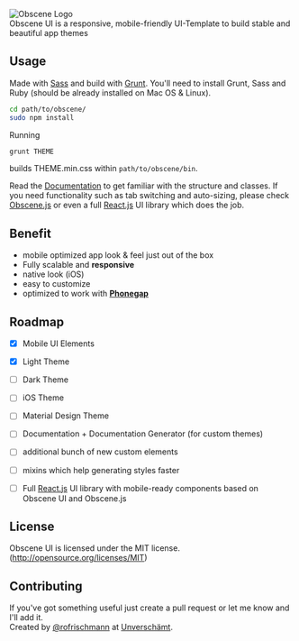 ![Obscene Logo](https://raw.githubusercontent.com/unverschaemt/Obscene-UI/gh-pages/res/obscene.png)    
Obscene UI is a responsive, mobile-friendly UI-Template to build stable and beautiful app themes


## Usage ##
Made with [Sass](http://sass-lang.com/) and build with [Grunt](http://gruntjs.com/).
You'll need to install Grunt, Sass and Ruby (should be already installed on Mac OS & Linux).


```sh
cd path/to/obscene/
sudo npm install
```

Running
```sh
grunt THEME
```
builds THEME.min.css within `path/to/obscene/bin`.

Read the [Documentation](http://unverschaemt.github.io/Obscene-Theme/docs/) to get familiar with the structure and classes.
If you need functionality such as tab switching and auto-sizing, please check [Obscene.js](https://github.com/unverschaemt/Obscene.js) or even a full [React.js](https://facebook.github.io/react/) UI library which does the job.

## Benefit ##
* mobile optimized app look & feel just out of the box
* Fully scalable and **responsive**
* native look (iOS)
* easy to customize
* optimized to work with **[Phonegap](http://phonegap.com/)**

## Roadmap ##
- [x] Mobile UI Elements
- [x] Light Theme
- [ ] Dark Theme
- [ ] iOS Theme
- [ ] Material Design Theme
- [ ] Documentation + Documentation Generator (for custom themes)
- [ ] additional bunch of new custom elements
- [ ] mixins which help generating styles faster
- [ ] Full [React.js](https://facebook.github.io/react/) UI library with mobile-ready components based on Obscene UI and Obscene.js


## License
Obscene UI is licensed under the MIT license. (http://opensource.org/licenses/MIT)

## Contributing
If you've got something useful just create a pull request or let me know and I'll add it.    
Created by [@rofrischmann](http://rofrischmann.de) at [Unverschämt](http://unverschaemt.net).
